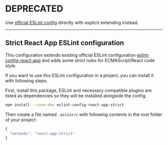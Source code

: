 <h1>DEPRECATED</h1>

Use [official ESLint config](https://www.npmjs.com/package/eslint-config-react-app) directly with explicit extending instead.

---
## Strict React App ESLint configuration

This configuration extends existing official ESLint configuration
[eslint-config-react-app](https://www.npmjs.com/package/eslint-config-react-app) 
and adds some strict rules for ECMAScript/React code style.


If you want to use this ESLint configuration in a project, you can install it with following steps.

First, install this package, ESLint and necessary compatible plugins are listed as dependencies so they will be installed alongside the config.

```sh
npm install --save-dev eslint-config-react-app-strict
```

Then create a file named `.eslintrc` with following contents in the root folder of your project:

```js
{
  "extends": "react-app-strict"
}
```
